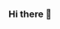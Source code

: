 ### Hi there 👋

<!--
**MoeshaM/MoeshaM** is a ✨ _special_ ✨ repository because its `README.md` (this file) appears on your GitHub profile.

Here are some ideas to get you started:

- 🔭 I’m currently working on my Google Data Analytics Certificate.
- 🌱 I’m currently learning Excel, Python, & Tableau. 
- 👯 I’m looking to collaborate on open source.
- 🤔 I’m looking for help with more programming langauges and easier ways to understand the process of being a Data Analyst.
- 💬 Ask me about what I am studying mainly on and what should be my main objective in learning Data
- 📫 How to reach me: LinkedIn
- 😄 Pronouns: she/her
- ⚡ Fun fact: I am left handed and love to draw on Procreate.
-->
